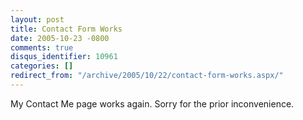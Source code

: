 ```yaml
---
layout: post
title: Contact Form Works
date: 2005-10-23 -0800
comments: true
disqus_identifier: 10961
categories: []
redirect_from: "/archive/2005/10/22/contact-form-works.aspx/"
---
```


My Contact Me page works again. Sorry for the prior inconvenience.

